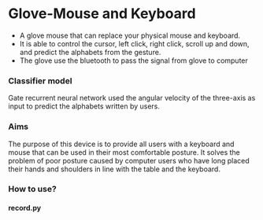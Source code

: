 # Glove-Mouse and Keyboard
* A glove mouse that can replace your physical mouse and keyboard. <br>
* It is able to control the cursor, left click, right click, scroll up and down, and predict the alphabets from the gesture. <br>
* The glove use the bluetooth to pass the signal from glove to computer
### Classifier model
Gate recurrent neural network used the angular velocity of the three-axis as input to predict the alphabets written by users. <br>
### Aims
The purpose of this device is to provide all users with a keyboard and mouse that can be used in their most comfortable posture. It solves the problem of poor posture caused by computer users who have long placed their hands and shoulders in line with the table and the keyboard. 

### How to use?

#### record.py

